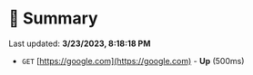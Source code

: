 # 📖 Summary
Last updated: **3/23/2023, 8:18:18 PM**

- `GET` [https://google.com](https://google.com) - **Up** (500ms)
